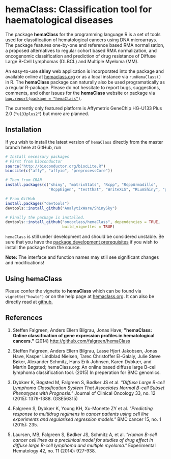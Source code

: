 hemaClass: Classification tool for haematological diseases
==========================================================

The package **hemaClass** for the programming language R is a set of tools used for classification of hematological cancers using DNA microarrays. The package features one-by-one and reference based RMA normalisation, a proposed alternatives to regular cohort based RMA normalization, and oncogenomic classification and prediction of drug resistance of Diffuse Large B-Cell Lymphomas (DLBCL) and Multiple Myeloma (MM).

An easy-to-use **shiny** web application is incorporated into the package and available online at [hemaclass.org](http://hemaclass.org) or as a local instance via `runHemaClass()` in R. The **hemaClass** package can naturally also be used programatically as a regular R-package.
Please do not hessitate to report bugs, suggestions, comments, and other issues for the **hemaClass** website or package via [`bug.report(package = "hemaClass")`](https://github.com/oncoclass/hemaclass/issues/new).

The currently only featured platform is Affymetrix GeneChip HG-U133 Plus 2.0 (`"u133plus2"`) but more are planned.

Installation
------------
If you wish to install the latest version of `hemaClass` directly from the master branch here at GitHub, run 

```r
# Install necessary packages 
# First from bioconductor
source("http://bioconductor.org/biocLite.R")
biocLite(c("affy", "affyio", "preprocessCore"))

# Then from CRAN
install.packages(c("shiny", "matrixStats", "Rcpp", "RcppArmadillo", 
                   "RcppEigen", "testthat", "WriteXLS", "RLumShiny", "gdata"))

# From GitHub 
install.packages("devtools")
devtools::install_github("AnalytixWare/ShinySky")

# Finally the package is installed.
devtools::install_github("oncoclass/hemaClass", dependencies = TRUE,
                         build_vignettes = TRUE)
```

`hemaClass` is still under development and should be considered unstable. Be sure that you have the [package development prerequisites](http://www.rstudio.com/ide/docs/packages/prerequisites) if you wish to install the package from the source.

**Note:** The interface and function names may still see significant changes and
modifications!


Using hemaClass
---------------
Please confer the vignette to **hemaClass** which can be found via `vignette("howto")` or on the help page at [hemaclass.org](http://hemaclass.org).
It can also be directly read at [github.](https://github.com/oncoclass/hemaClass/blob/master/vignettes/howto.Rmd)


References
----------

1. Steffen Falgreen, Anders Ellern Bilgrau, Jonas Have; **"hemaClass: Online classification of gene expression profiles in hematological cancers."** (2014) http://github.com/falgreen/hemaClass

2. Steffen Falgreen, Anders Ellern Bilgrau, Lasse Hjort Jakobsen, Jonas Have, Kasper Lindblad Nielsen, Tarec Christoffer El-Galaly, Julie Støve Bøker, Alexander Schmitz, Hans Erik Johnsen, Karen Dybkær, and Martin Bøgsted; hemaClass.org: An online based diffuse large B-cell lymphoma classification tool. (2015) In preperation for BMC genomics.

3. Dybkær K, Bøgsted M, Falgreen S, Bødker JS et al. *"Diffuse Large B-cell Lymphoma Classification System That Associates  Normal B-cell Subset Phenotypes with Prognosis."* Journal of Clinical Oncology 33, no. 12 (2015): 1379-1388. (GSE56315)
       
4. Falgreen S, Dybkær K, Young KH, Xu-Monette ZY et al. *"Predicting response to multidrug regimens in cancer patients using cell line experiments and regularised regression models."* BMC cancer 15, no. 1 (2015): 235.

5. Laursen, MB, Falgreen S, Bødker JS, Schmitz A, et al. *"Human B-cell cancer cell lines as a preclinical model for studies of drug effect in diffuse large B-cell lymphoma and multiple myeloma."* Experimental Hematology 42, no. 11 (2014): 927-938.

